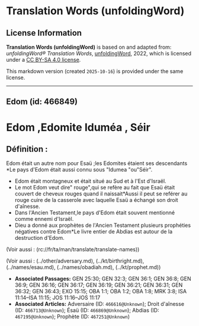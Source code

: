 # Translation Words (unfoldingWord)

## License Information

**Translation Words (unfoldingWord)** is based on and adapted from: _unfoldingWord® Translation Words_, [unfoldingWord](https://unfoldingword.org/utw), 2022, which is licensed under a [CC BY-SA 4.0 license](https://creativecommons.org/licenses/by-sa/4.0/legalcode.en).

This markdown version (created `2025-10-16`) is provided under the same license.



--------------------------------

## Edom (id: 466849)

Edom ,Edomite Iduméa , Séir
===========================

Définition :
------------

Edom était un autre nom pour Esaü ;les Edomites étaient ses descendants \*Le pays d'Edom était aussi connu sous "Idumea "ou"Séir".

* Edom était montagneux et était situé au Sud et à l'Est d'Israël.
* Le mot Edom veut dire" rouge",qui se refère au fait que Esaü était couvert de cheveux rouges quand il naissait\*Aussi il peut se reférer au rouge cuire de la casserole avec laquelle Esaü a échangé son droit d'aînesse.
* Dans l'Ancien Testament,le pays d'Edom était souvent mentionné comme ennemi d'Israël.
* Dieu a donné aux prophètes de l'Ancien Testament plusieurs prophéties négatives contre Edom\*Le livre entier de Abdias est autour de la destruction d'Edom.

(Voir aussi : (rc://fr/ta/man/translate/translate\-names))

(Voir aussi : (../other/adversary.md), (../kt/birthright.md), (../names/esau.md), (../names/obadiah.md), (../kt/prophet.md))

* **Associated Passages:** GEN 25:30; GEN 32:3; GEN 36:1; GEN 36:8; GEN 36:9; GEN 36:16; GEN 36:17; GEN 36:19; GEN 36:21; GEN 36:31; GEN 36:32; GEN 36:43; EXO 15:15; OBA 1:1; OBA 1:2; OBA 1:8; MRK 3:8; ISA 11:14–ISA 11:15; JOS 11:16–JOS 11:17
* **Associated Articles:** Adversaire (ID: `466616@Unknown`); Droit d'aînesse (ID: `466713@Unknown`); Ésaü (ID: `466869@Unknown`); Abdias (ID: `467195@Unknown`); Prophète (ID: `467251@Unknown`)

